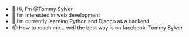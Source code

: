 - 👋 Hi, I’m @Tommy Sylver
- 👀 I’m interested in web development
- 🌱 I’m currently learning Python and Django as a backend
- 📫 How to reach me... well the best way is on facebook: Tommy Sylver

<!---
Tommy18062001/Tommy18062001 is a ✨ special ✨ repository because its `README.md` (this file) appears on your GitHub profile.
You can click the Preview link to take a look at your changes.
--->
